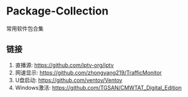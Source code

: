 # Package-Collection
常用软件包合集
## 链接

1. 直播源: https://github.com/iptv-org/iptv
2. 网速显示: https://github.com/zhongyang219/TrafficMonitor
3. U盘启动: https://github.com/ventoy/Ventoy
4. Windows激活: https://github.com/TGSAN/CMWTAT_Digital_Edition
